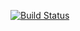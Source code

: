 [![Build Status](https://travis-ci.org/pheiselmann/genehack.svg?branch=master)](https://travis-ci.org/pheiselmann/genehack)